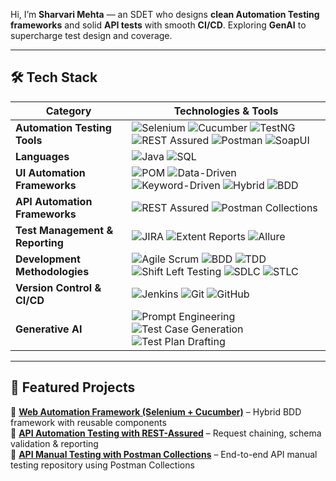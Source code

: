 Hi, I’m **Sharvari Mehta** — an SDET who designs **clean Automation Testing frameworks** and solid **API tests** with smooth **CI/CD**. Exploring **GenAI** to supercharge test design and coverage.

---

## 🛠 Tech Stack  
| **Category** | **Technologies & Tools** |
|--------------|--------------------------|
| **Automation Testing Tools** | ![Selenium](https://img.shields.io/badge/Selenium-43B02A?style=for-the-badge\&logo=selenium\&logoColor=white) ![Cucumber](https://img.shields.io/badge/Cucumber-23D96C?style=for-the-badge\&logo=cucumber\&logoColor=white) ![TestNG](https://img.shields.io/badge/TestNG-FF6F00?style=for-the-badge) ![REST Assured](https://img.shields.io/badge/REST%20Assured-000000?style=for-the-badge) ![Postman](https://img.shields.io/badge/Postman-FF6C37?style=for-the-badge\&logo=postman\&logoColor=white) ![SoapUI](https://img.shields.io/badge/SoapUI-6DB33F?style=for-the-badge) |
| **Languages** | ![Java](https://img.shields.io/badge/Java-ED8B00?style=for-the-badge&logo=openjdk&logoColor=white) ![SQL](https://img.shields.io/badge/SQL-336791?style=for-the-badge&logo=postgresql&logoColor=white) |
| **UI Automation Frameworks** | ![POM](https://img.shields.io/badge/POM-8A2BE2?style=for-the-badge) ![Data-Driven](https://img.shields.io/badge/Data--Driven%20-FF8C00?style=for-the-badge) ![Keyword-Driven](https://img.shields.io/badge/Keyword--Driven%20-228B22?style=for-the-badge) ![Hybrid](https://img.shields.io/badge/Hybrid%20-20B2AA?style=for-the-badge) ![BDD](https://img.shields.io/badge/BDD-23D96C?style=for-the-badge&logo=cucumber&logoColor=white) |
| **API Automation Frameworks** | ![REST Assured](https://img.shields.io/badge/REST%20Assured-000000?style=for-the-badge) ![Postman Collections](https://img.shields.io/badge/Postman%20Collections-FF6C37?style=for-the-badge&logo=postman&logoColor=white) |
| **Test Management & Reporting** | ![JIRA](https://img.shields.io/badge/JIRA-0052CC?style=for-the-badge&logo=jira&logoColor=white) ![Extent Reports](https://img.shields.io/badge/Extent%20Reports-FF6F00?style=for-the-badge) ![Allure](https://img.shields.io/badge/Allure-FF69B4?style=for-the-badge) |
| **Development Methodologies** | ![Agile Scrum](https://img.shields.io/badge/Agile%20(Scrum)-2496ED?style=for-the-badge) ![BDD](https://img.shields.io/badge/BDD-FF5733?style=for-the-badge) ![TDD](https://img.shields.io/badge/TDD-4CAF50?style=for-the-badge) ![Shift Left Testing](https://img.shields.io/badge/Shift%20Left%20Testing-6A5ACD?style=for-the-badge) ![SDLC](https://img.shields.io/badge/SDLC-008080?style=for-the-badge) ![STLC](https://img.shields.io/badge/STLC-FFD700?style=for-the-badge) |
| **Version Control & CI/CD** | ![Jenkins](https://img.shields.io/badge/Jenkins-D24939?style=for-the-badge&logo=jenkins&logoColor=white) ![Git](https://img.shields.io/badge/Git-F05032?style=for-the-badge&logo=git&logoColor=white) ![GitHub](https://img.shields.io/badge/GitHub-181717?style=for-the-badge&logo=github&logoColor=white) |
| **Generative AI** | ![Prompt Engineering](https://img.shields.io/badge/Prompt%20Engineering-FF1493?style=for-the-badge) ![Test Case Generation](https://img.shields.io/badge/Test%20Case%20Generation-32CD32?style=for-the-badge) ![Test Plan Drafting](https://img.shields.io/badge/Test%20Plan%20Drafting-1E90FF?style=for-the-badge) |
---

## 📂 Featured Projects  
🔹 [**Web Automation Framework (Selenium + Cucumber)**](#) – Hybrid BDD framework with reusable components  
🔹 [**API Automation Testing with REST-Assured**](#) – Request chaining, schema validation & reporting  
🔹 [**API Manual Testing with Postman Collections**](#) – End-to-end API manual testing repository using Postman Collections
